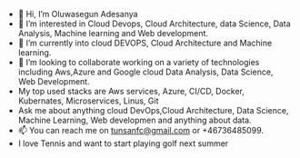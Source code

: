 - 👋 Hi, I’m Oluwasegun Adesanya
- 👀 I’m interested in Cloud Devops, Cloud Architecture, data Science, Data Analysis, Machine learning and Web development. 
- 🌱 I’m currently into cloud DEVOPS, Cloud Architecture and Machine learning.
- 💞️ I’m looking to collaborate working on a variety of technologies including Aws,Azure and Google cloud Data Analysis, Data Science, Web Development.
- My top used stacks are Aws services, Azure, CI/CD, Docker, Kubernates, Microservices, Linus, Git
- Ask me about anything cloud DevOps,Cloud Architecture, Data Science, Machine Learning, Web developmen and anything about data.
- 📫 You can reach me on tunsanfc@gmail.com
 or +46736485099.
- I love Tennis and want to start playing golf next summer

<!---
NewthingAde/NewthingAde is a ✨ special ✨ repository because its `README.md` (this file) appears on your GitHub profile.
You can click the Preview link to take a look at your changes.
--->
